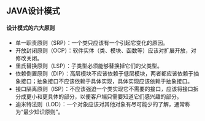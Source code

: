 ## JAVA设计模式

#### 设计模式的六大原则
- 单一职责原则（SRP）：一个类只应该有一个引起它变化的原因。
- 开放封闭原则（OCP）：软件实体（类、模块、函数等）应该对扩展开放，对修改关闭。
- 里氏替换原则（LSP）：子类型必须能够替换掉它们的父类型。
- 依赖倒置原则（DIP）：高层模块不应该依赖于低层模块，两者都应该依赖于抽象接口；抽象接口不应该依赖于具体实现，具体实现应该依赖于抽象接口。
- 接口隔离原则（ISP）：不应该强迫一个类实现它不需要的接口，应该将接口拆分成更小和更具体的部分，以便客户端只需要知道它们感兴趣的部分。
- 迪米特法则（LOD）：一个对象应该对其他对象有尽可能少的了解，通常称为“最少知识原则”。

